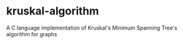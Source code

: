 # kruskal-algorithm
A C language implementation of Kruskal's Minimum Spanning Tree's algorithm for graphs
